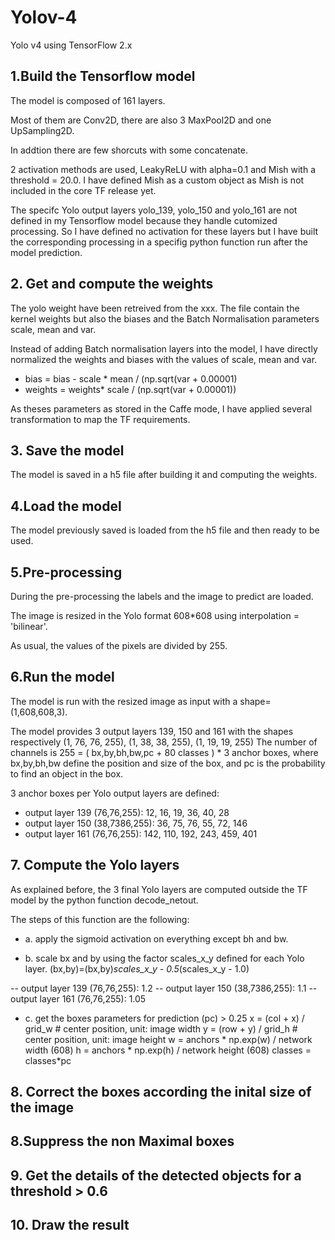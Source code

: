 # Yolov-4
Yolo v4 using TensorFlow 2.x

## 1.Build the Tensorflow model

The model is composed of 161 layers.

Most of them are Conv2D, there are also 3 MaxPool2D and one UpSampling2D.

In addtion there are few shorcuts with some concatenate.

2 activation methods are used, LeakyReLU with alpha=0.1 and Mish with a threshold = 20.0. I have defined Mish as a custom object as Mish is not included in the core TF release yet.

The specifc Yolo output layers yolo_139, yolo_150 and yolo_161 are not defined in my Tensorflow model because they handle cutomized processing. So I have defined no activation for these layers but I have built the corresponding processing in a specifig python function run after the model prediction.

## 2. Get and compute the weights
The yolo weight have been retreived from the xxx. The file contain the kernel weights but also the biases and the Batch Normalisation parameters scale, mean and var.

Instead of adding Batch normalisation layers into the model, I have directly normalized the weights and biases with the values of scale, mean and var.

 - bias = bias - scale  * mean / (np.sqrt(var + 0.00001)
 - weights = weights* scale / (np.sqrt(var + 0.00001))

As theses parameters as stored in the Caffe mode, I have applied several transformation to map the TF requirements.

## 3. Save the model
The model is saved in a h5 file after building it and computing the weights.

## 4.Load the model
The model previously saved is loaded from the h5 file and then ready to be used.

## 5.Pre-processing
During the pre-processing the labels and the image to predict are loaded.

The image is resized in the Yolo format 608*608 using interpolation = 'bilinear'. 

As usual, the values of the pixels are divided by 255.

## 6.Run the model
The model is run with the resized image as input with a shape=(1,608,608,3).

The model provides 3 output layers 139, 150 and 161 with the shapes respectively (1, 76, 76, 255), (1, 38, 38, 255), (1, 19, 19, 255)
The number of channels is 255 = ( bx,by,bh,bw,pc + 80 classes ) * 3 anchor boxes, where bx,by,bh,bw define the position and size of the box, and pc is the probability to find an object in the box.

3 anchor boxes per Yolo output layers are defined: 
 - output layer 139 (76,76,255):  12, 16, 19, 36, 40, 28
 - output layer 150 (38,7386,255):  36, 75, 76, 55, 72, 146
 - output layer 161 (76,76,255):  142, 110, 192, 243, 459, 401


## 7. Compute the Yolo layers
As explained before, the 3 final Yolo layers are computed outside the TF model by the python function decode_netout.

The steps of this function are the following:

- a. apply the sigmoid activation on everything except bh and bw.

- b. scale bx and by using the factor scales_x_y defined for each Yolo layer. (bx,by)=(bx,by)*scales_x_y - 0.5*(scales_x_y - 1.0)

 -- output layer 139 (76,76,255):  1.2
 -- output layer 150 (38,7386,255):  1.1
 -- output layer 161 (76,76,255):  1.05

- c. get the boxes parameters for prediction (pc) > 0.25
                x = (col + x) / grid_w # center position, unit: image width
                y = (row + y) / grid_h # center position, unit: image height
                w = anchors * np.exp(w) / network width (608) 
                h = anchors * np.exp(h) / network height (608)
                classes = classes*pc
 
 
 ## 8. Correct the boxes according the inital size of the image
 
 ## 8.Suppress the non Maximal boxes
 
 ## 9. Get the details of the detected objects for a threshold > 0.6
 
 ## 10. Draw the result
